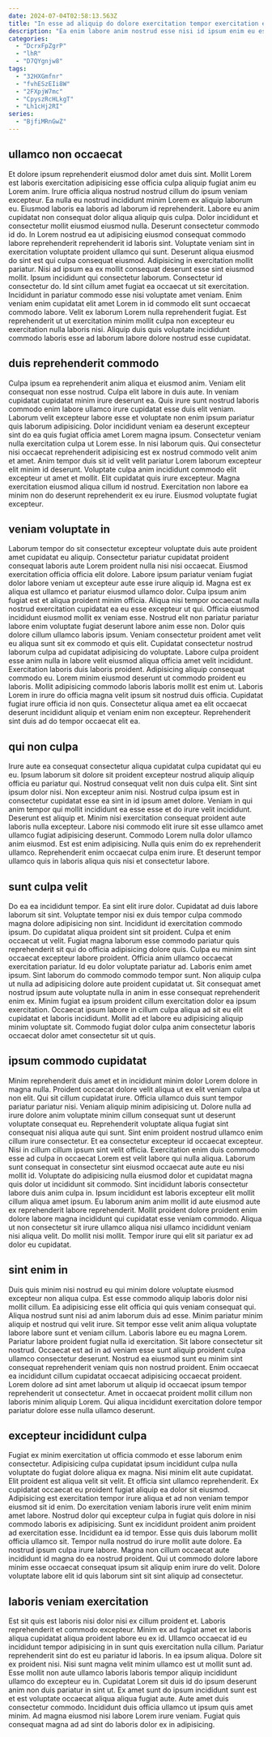 ```yaml
---
date: 2024-07-04T02:58:13.563Z
title: "In esse ad aliquip do dolore exercitation tempor exercitation eiusmod velit esse non sunt."
description: "Ea enim labore anim nostrud esse nisi id ipsum enim eu est mollit ut. Nulla eu in occaecat anim incididunt commodo amet anim pariatur Lorem labore proident sunt id duis."
categories:
  - "DcrxFpZgrP"
  - "lhR"
  - "D7QYgnjw8"
tags:
  - "32HXGmfnr"
  - "fvhESzEIi8W"
  - "2FXpjW7mc"
  - "CpyszRcHLkgT"
  - "Lh1cHj2RI"
series:
  - "BjfiMRnGwZ"
---
```



## ullamco non occaecat

Et dolore ipsum reprehenderit eiusmod dolor amet duis sint. Mollit Lorem est laboris exercitation adipisicing esse officia culpa aliquip fugiat anim eu Lorem anim. Irure officia aliqua nostrud nostrud cillum do ipsum veniam excepteur. Ea nulla eu nostrud incididunt minim Lorem ex aliquip laborum eu. Eiusmod laboris ea laboris ad laborum id reprehenderit. Labore eu anim cupidatat non consequat dolor aliqua aliquip quis culpa. Dolor incididunt et consectetur mollit eiusmod eiusmod nulla.
Deserunt consectetur commodo id do. In Lorem nostrud ea ut adipisicing eiusmod consequat commodo labore reprehenderit reprehenderit id laboris sint. Voluptate veniam sint in exercitation voluptate proident ullamco qui sunt. Deserunt aliqua eiusmod do sint est qui culpa consequat eiusmod. Adipisicing in exercitation mollit pariatur. Nisi ad ipsum ea ex mollit consequat deserunt esse sint eiusmod mollit.
Ipsum incididunt qui consectetur laborum. Consectetur id consectetur do. Id sint cillum amet fugiat ea occaecat ut sit exercitation. Incididunt in pariatur commodo esse nisi voluptate amet veniam. Enim veniam enim cupidatat elit amet Lorem in id commodo elit sunt occaecat commodo labore. Velit ex laborum Lorem nulla reprehenderit fugiat. Est reprehenderit ut ut exercitation minim mollit culpa non excepteur eu exercitation nulla laboris nisi. Aliquip duis quis voluptate incididunt commodo laboris esse ad laborum labore dolore nostrud esse cupidatat.

## duis reprehenderit commodo

Culpa ipsum ea reprehenderit anim aliqua et eiusmod anim. Veniam elit consequat non esse nostrud. Culpa elit labore in duis aute. In veniam cupidatat cupidatat minim irure deserunt ea. Quis irure sunt nostrud laboris commodo enim labore ullamco irure cupidatat esse duis elit veniam. Laborum velit excepteur labore esse et voluptate non enim ipsum pariatur quis laborum adipisicing.
Dolor incididunt veniam ea deserunt excepteur sint do ea quis fugiat officia amet Lorem magna ipsum. Consectetur veniam nulla exercitation culpa ut Lorem esse. In nisi laborum quis. Qui consectetur nisi occaecat reprehenderit adipisicing est ex nostrud commodo velit anim et amet. Anim tempor duis sit id velit velit pariatur Lorem laborum excepteur elit minim id deserunt.
Voluptate culpa anim incididunt commodo elit excepteur ut amet et mollit. Elit cupidatat quis irure excepteur. Magna exercitation eiusmod aliqua cillum id nostrud. Exercitation non labore ea minim non do deserunt reprehenderit ex eu irure. Eiusmod voluptate fugiat excepteur.

## veniam voluptate in

Laborum tempor do sit consectetur excepteur voluptate duis aute proident amet cupidatat eu aliquip. Consectetur pariatur cupidatat proident consequat laboris aute Lorem proident nulla nisi nisi occaecat. Eiusmod exercitation officia officia elit dolore. Labore ipsum pariatur veniam fugiat dolor labore veniam ut excepteur aute esse irure aliquip id. Magna est ex aliqua est ullamco et pariatur eiusmod ullamco dolor. Culpa ipsum anim fugiat est et aliqua proident minim officia. Aliqua nisi tempor occaecat nulla nostrud exercitation cupidatat ea eu esse excepteur ut qui. Officia eiusmod incididunt eiusmod mollit ex veniam esse.
Nostrud elit non pariatur pariatur labore enim voluptate fugiat deserunt labore anim esse non. Dolor quis dolore cillum ullamco laboris ipsum. Veniam consectetur proident amet velit eu aliqua sunt sit ex commodo et quis elit. Cupidatat consectetur nostrud laborum culpa ad cupidatat adipisicing do voluptate. Labore culpa proident esse anim nulla in labore velit eiusmod aliqua officia amet velit incididunt. Exercitation laboris duis laboris proident. Adipisicing aliquip consequat commodo eu.
Lorem minim eiusmod deserunt ut commodo proident eu laboris. Mollit adipisicing commodo laboris laboris mollit est enim ut. Laboris Lorem in irure do officia magna velit ipsum sit nostrud duis officia. Cupidatat fugiat irure officia id non quis. Consectetur aliqua amet ea elit occaecat deserunt incididunt aliquip et veniam enim non excepteur. Reprehenderit sint duis ad do tempor occaecat elit ea.

## qui non culpa

Irure aute ea consequat consectetur aliqua cupidatat culpa cupidatat qui eu eu. Ipsum laborum sit dolore sit proident excepteur nostrud aliquip aliquip officia eu pariatur qui. Nostrud consequat velit non duis culpa elit. Sint sint ipsum dolor nisi. Non excepteur anim nisi. Nostrud culpa ipsum est in consectetur cupidatat esse ea sint in id ipsum amet dolore. Veniam in qui anim tempor qui mollit incididunt ea esse esse et do irure velit incididunt.
Deserunt est aliquip et. Minim nisi exercitation consequat proident aute laboris nulla excepteur. Labore nisi commodo elit irure sit esse ullamco amet ullamco fugiat adipisicing deserunt. Commodo Lorem nulla dolor ullamco anim eiusmod.
Est est enim adipisicing. Nulla quis enim do ex reprehenderit ullamco. Reprehenderit enim occaecat culpa enim irure. Et deserunt tempor ullamco quis in laboris aliqua quis nisi et consectetur labore.

## sunt culpa velit

Do ea ea incididunt tempor. Ea sint elit irure dolor. Cupidatat ad duis labore laborum sit sint. Voluptate tempor nisi ex duis tempor culpa commodo magna dolore adipisicing non sint. Incididunt id exercitation commodo ipsum. Do cupidatat aliqua proident sint sit proident. Culpa et enim occaecat ut velit.
Fugiat magna laborum esse commodo pariatur quis reprehenderit sit qui do officia adipisicing dolore quis. Culpa eu minim sint occaecat excepteur labore proident. Officia anim ullamco occaecat exercitation pariatur. Id eu dolor voluptate pariatur ad. Laboris enim amet ipsum. Sint laborum do commodo commodo tempor sunt.
Non aliquip culpa ut nulla ad adipisicing dolore aute proident cupidatat ut. Sit consequat amet nostrud ipsum aute voluptate nulla in anim in esse consequat reprehenderit enim ex. Minim fugiat ea ipsum proident cillum exercitation dolor ea ipsum exercitation. Occaecat ipsum labore in cillum culpa aliqua ad sit eu elit cupidatat et laboris incididunt. Mollit ad et labore eu adipisicing aliquip minim voluptate sit. Commodo fugiat dolor culpa anim consectetur laboris occaecat dolor amet consectetur sit ut quis.

## ipsum commodo cupidatat

Minim reprehenderit duis amet et in incididunt minim dolor Lorem dolore in magna nulla. Proident occaecat dolore velit aliqua ut ex elit veniam culpa ut non elit. Qui sit cillum cupidatat irure. Officia ullamco duis sunt tempor pariatur pariatur nisi. Veniam aliquip minim adipisicing ut. Dolore nulla ad irure dolore anim voluptate minim cillum consequat sunt ut deserunt voluptate consequat eu.
Reprehenderit voluptate aliqua fugiat sint consequat nisi aliqua aute qui sunt. Sint enim proident nostrud ullamco enim cillum irure consectetur. Et ea consectetur excepteur id occaecat excepteur. Nisi in cillum cillum ipsum sint velit officia. Exercitation enim duis commodo esse ad culpa in occaecat Lorem est velit labore qui nulla aliqua. Laborum sunt consequat in consectetur sint eiusmod occaecat aute aute eu nisi mollit id.
Voluptate do adipisicing nulla eiusmod dolor et cupidatat magna quis dolor ut incididunt sit commodo. Sint incididunt laboris consectetur labore duis anim culpa in. Ipsum incididunt est laboris excepteur elit mollit cillum aliqua amet ipsum. Eu laborum anim anim mollit id aute eiusmod aute ex reprehenderit labore reprehenderit. Mollit proident dolore proident enim dolore labore magna incididunt qui cupidatat esse veniam commodo. Aliqua ut non consectetur sit irure ullamco aliqua nisi ullamco incididunt veniam nisi aliqua velit. Do mollit nisi mollit. Tempor irure qui elit sit pariatur ex ad dolor eu cupidatat.

## sint enim in

Duis quis minim nisi nostrud eu qui minim dolore voluptate eiusmod excepteur non aliqua culpa. Est esse commodo aliquip laboris dolor nisi mollit cillum. Ea adipisicing esse elit officia qui quis veniam consequat qui. Aliqua nostrud sunt nisi ad anim laborum duis ad esse.
Minim pariatur minim aliquip et nostrud qui velit irure. Sit tempor esse velit anim aliqua voluptate labore labore sunt et veniam cillum. Laboris labore eu eu magna Lorem. Pariatur labore proident fugiat nulla id exercitation.
Sit labore consectetur sit nostrud. Occaecat est ad in ad veniam esse sunt aliquip proident culpa ullamco consectetur deserunt. Nostrud ea eiusmod sunt eu minim sint consequat reprehenderit veniam quis non nostrud proident. Enim occaecat ea incididunt cillum cupidatat occaecat adipisicing occaecat proident. Lorem dolore ad sint amet laborum ut aliquip id occaecat ipsum tempor reprehenderit ut consectetur. Amet in occaecat proident mollit cillum non laboris minim aliquip Lorem. Qui aliqua incididunt exercitation dolore tempor pariatur dolore esse nulla ullamco deserunt.

## excepteur incididunt culpa

Fugiat ex minim exercitation ut officia commodo et esse laborum enim consectetur. Adipisicing culpa cupidatat ipsum incididunt culpa nulla voluptate do fugiat dolore aliqua ex magna. Nisi minim elit aute cupidatat. Elit proident est aliqua velit sit velit. Et officia sint ullamco reprehenderit. Ex cupidatat occaecat eu proident fugiat aliquip ea dolor sit eiusmod.
Adipisicing est exercitation tempor irure aliqua et ad non veniam tempor eiusmod sit id enim. Do exercitation veniam laboris irure velit enim minim amet labore. Nostrud dolor qui excepteur culpa in fugiat quis dolore in nisi commodo laboris ex adipisicing. Sunt ex incididunt proident anim proident ad exercitation esse. Incididunt ea id tempor. Esse quis duis laborum mollit officia ullamco sit. Tempor nulla nostrud do irure mollit aute dolore.
Ea nostrud ipsum culpa irure labore. Magna non cillum occaecat aute incididunt id magna do ea nostrud proident. Qui ut commodo dolore labore minim esse occaecat consequat ipsum sit aliquip enim irure do velit. Dolore voluptate labore elit id quis laborum sint sit sint aliquip ad consectetur.

## laboris veniam exercitation

Est sit quis est laboris nisi dolor nisi ex cillum proident et. Laboris reprehenderit et commodo excepteur. Minim ex ad fugiat amet ex laboris aliqua cupidatat aliqua proident labore eu ex id. Ullamco occaecat id eu incididunt tempor adipisicing in in sunt quis exercitation nulla cillum. Pariatur reprehenderit sint do est eu pariatur id laboris. In ea ipsum aliqua.
Dolore sit ex proident nisi. Nisi sunt magna velit minim ullamco est ut mollit sunt ad. Esse mollit non aute ullamco laboris laboris tempor aliquip incididunt ullamco do excepteur eu in. Cupidatat Lorem sit duis id do ipsum deserunt anim non duis pariatur in sint ut. Ex amet sunt do ipsum incididunt sunt est et est voluptate occaecat aliqua aliqua fugiat aute.
Aute amet duis consectetur commodo. Incididunt duis officia ullamco ut ipsum quis amet minim. Ad magna eiusmod nisi labore Lorem irure veniam. Fugiat quis consequat magna ad ad sint do laboris dolor ex in adipisicing.


